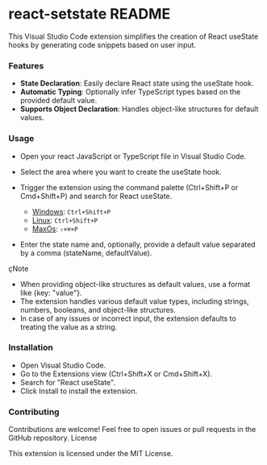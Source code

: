 # react-setstate README

This Visual Studio Code extension simplifies the creation of React useState hooks by generating code snippets based on user input.
### Features

- **State Declaration**: Easily declare React state using the useState hook.
- **Automatic Typing**: Optionally infer TypeScript types based on the provided default value.
- **Supports Object Declaration**: Handles object-like structures for default values.

### Usage

- Open your react JavaScript or TypeScript file in Visual Studio Code.
- Select the area where you want to create the useState hook.
- Trigger the extension using the command palette (Ctrl+Shift+P or Cmd+Shift+P) and search for React useState.
    * [Windows](http://code.visualstudio.com/docs/languages/markdown): `Ctrl+Shift+P`
    * [Linux](http://code.visualstudio.com/docs/languages/markdown): `Ctrl+Shift+P`
    * [MaxOs](http://code.visualstudio.com/docs/languages/markdown): `⇧+⌘+P`

    
- Enter the state name and, optionally, provide a default value separated by a comma (stateName, defaultValue).

çNote

- When providing object-like structures as default values, use a format like {key: "value"}.
- The extension handles various default value types, including strings, numbers, booleans, and object-like structures.
- In case of any issues or incorrect input, the extension defaults to treating the value as a string.

### Installation

- Open Visual Studio Code.
- Go to the Extensions view (Ctrl+Shift+X or Cmd+Shift+X).
- Search for "React useState".
- Click Install to install the extension.

### Contributing

Contributions are welcome! Feel free to open issues or pull requests in the GitHub repository.
License

This extension is licensed under the MIT License.